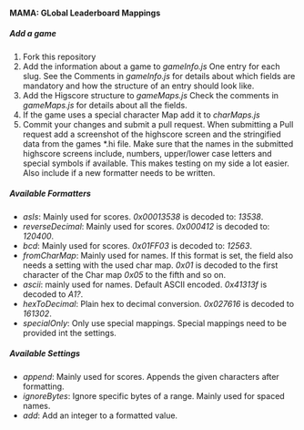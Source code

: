 #### MAMA: GLobal Leaderboard Mappings

##### Add a game

1. Fork this repository
2. Add the information about a game to _gameInfo.js_ One entry for each slug. See the Comments in _gameInfo.js_ for details about which fields are mandatory and how the structure of an entry should look like.
3. Add the Higscore structure to _gameMaps.js_ Check the comments in _gameMaps.js_ for details about all the fields.
4. If the game uses a special character Map add it to _charMaps.js_
5. Commit your changes and submit a pull request. When submitting a Pull request add a screenshot of the highscore screen and the stringified data from the games *.hi file. Make sure that the names in the submitted highscore screens include, numbers, upper/lower case letters and special symbols if available. This makes testing on my side a lot easier. Also include if a new formatter needs to be written.

##### Available Formatters

* _asIs_: Mainly used for scores. _0x00013538_ is decoded to: _13538_.
* _reverseDecimal_: Mainly used for scores. _0x000412_ is decoded to: _120400_.
* _bcd_: Mainly used for scores. _0x01FF03_ is decoded to: _12563_.
* _fromCharMap_: Mainly used for names. If this format is set, the field also needs a setting with the used char map. _0x01_ is decoded to the first character of the Char map _0x05_ to the fifth and so on.
* _ascii_: mainly used for names. Default ASCII encoded. _0x41313f_ is decoded to _A1?_.
* _hexToDecimal_: Plain hex to decimal conversion. _0x027616_ is decoded to _161302_.
* _specialOnly_: Only use special mappings. Special mappings need to be provided int the settings.

##### Available Settings
* _append_: Mainly used for scores. Appends the given characters after formatting.
* _ignoreBytes_: Ignore specific bytes of a range. Mainly used for spaced names.
* _add_: Add an integer to a formatted value.
